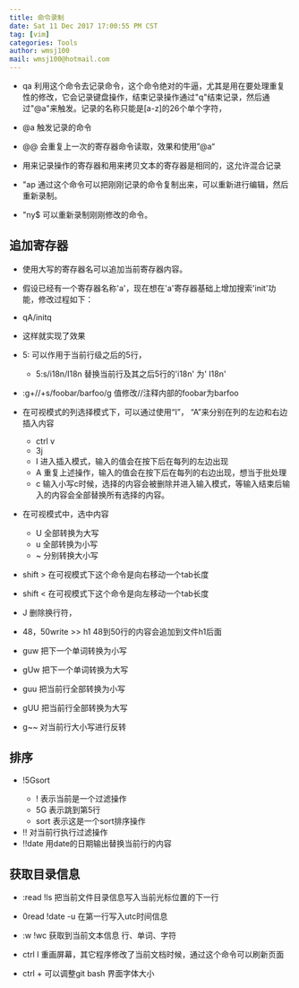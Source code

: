 ```yaml
---
title: 命令录制
date: Sat 11 Dec 2017 17:00:55 PM CST
tag: [vim]
categories: Tools
author: wmsj100
mail: wmsj100@hotmail.com
---
```


- qa 利用这个命令去记录命令，这个命令绝对的牛逼，尤其是用在要处理重复性的修改，它会记录键盘操作，结束记录操作通过"q"结束记录，然后通过"@a"来触发。记录的名称只能是[a-z]的26个单个字符，

- @a 触发记录的命令
- @@ 会重复上一次的寄存器命令读取，效果和使用”@a“
- 用来记录操作的寄存器和用来拷贝文本的寄存器是相同的，这允许混合记录
- "ap 通过这个命令可以把刚刚记录的命令复制出来，可以重新进行编辑，然后重新录制。
- "ny$ 可以重新录制刚刚修改的命令。
## 追加寄存器
- 使用大写的寄存器名可以追加当前寄存器内容。
- 假设已经有一个寄存器名称'a'，现在想在'a'寄存器基础上增加搜索'init'功能，修改过程如下：
- qA/init<Enter>q
- 这样就实现了效果

- 5: 可以作用于当前行级之后的5行， 
    - 5:s/i18n/I18n 替换当前行及其之后5行的'i18n' 为' I18n'
- :g+//+s/foobar/barfoo/g 值修改//注释内部的foobar为barfoo
- 在可视模式的列选择模式下，可以通过使用“I”， “A”来分别在列的左边和右边插入内容
    - ctrl v 
    - 3j
    - I 进入插入模式，输入的值会在按下<Esc>后在每列的左边出现
    - A 重复上述操作，输入的值会在按下<Esc>后在每列的右边出现，想当于批处理
    - c 输入小写c时候，选择的内容会被删除并进入输入模式，等输入结束后输入的内容会全部替换所有选择的内容。
- 在可视模式中，选中内容
  - U 全部转换为大写
  - u 全部转换为小写
  - ~ 分别转换大小写
- shift > 在可视模式下这个命令是向右移动一个tab长度
- shift < 在可视模式下这个命令是向左移动一个tab长度
- J 删除换行符，
- 48，50write >> h1 48到50行的内容会追加到文件h1后面
- guw 把下一个单词转换为小写
- gUw 把下一个单词转换为大写
- guu 把当前行全部转换为小写
- gUU 把当前行全部转换为大写
- g~~ 对当前行大小写进行反转

## 排序
- !5Gsort<Enter> 
  - ! 表示当前是一个过滤操作
  - 5G 表示跳到第5行
  - sort 表示这是一个sort排序操作
- !! 对当前行执行过滤操作
- !!date<Enter> 用date的日期输出替换当前行的内容

## 获取目录信息
- :read !ls 把当前文件目录信息写入当前光标位置的下一行
- 0read !date -u 在第一行写入utc时间信息

- :w !wc 获取到当前文本信息 行、单词、字符
- ctrl l 重画屏幕，其它程序修改了当前文档时候，通过这个命令可以刷新页面

- ctrl + 可以调整git bash 界面字体大小
